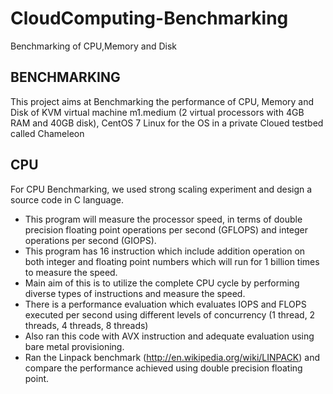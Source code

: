 # CloudComputing-Benchmarking
Benchmarking of CPU,Memory and Disk
## BENCHMARKING
This project aims at Benchmarking the performance of CPU, Memory and Disk of KVM virtual machine m1.medium (2 virtual processors with 4GB RAM and 40GB disk), CentOS 7 Linux for the OS in a private Cloued testbed called Chameleon
## CPU
For CPU Benchmarking, we used strong scaling experiment and design a source code in C language.
* This program will measure the processor speed, in terms of double precision floating point operations per second (GFLOPS) and integer operations per second (GIOPS).
* This program has 16 instruction which include addition operation on both integer and floating point numbers which will run for 1 billion times to measure the speed.
* Main aim of this is to utilize the complete CPU cycle by performing diverse types of instructions and measure the speed.
* There is a performance evaluation which evaluates IOPS and FLOPS executed per second using different levels of concurrency (1 thread, 2 threads, 4 threads, 8 threads)
* Also ran this code with AVX instruction and adequate evaluation using bare metal provisioning.
* Ran the Linpack benchmark (http://en.wikipedia.org/wiki/LINPACK) and compare the performance achieved using double precision floating point.
